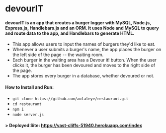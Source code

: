 # devourIT

#### devourIT is an app that creates a burger logger with MySQL, Node.js, Express.js, Handlebars.js and an ORM. It uses Node and MySQL to query and route data to the app, and Handlebars to generate HTML.

* This app allows users to input the names of burgers they'd like to eat.
* Whenever a user submits a burger's name, the app places the burger on the left side of the page -- the waiting room.
* Each burger in the waiting area has a Devour it! button. When the user clicks it, the burger has been devoured and moves to the right side of the page.
* The app stores every burger in a database, whether devoured or not.

#### How to Install and Run:
* `git clone https://github.com/aolaleye/restaurant.git`
* `cd restaurant`
* `npm i`
* `node server.js`

#### > Deployed Site: https://vast-cliffs-51940.herokuapp.com/index